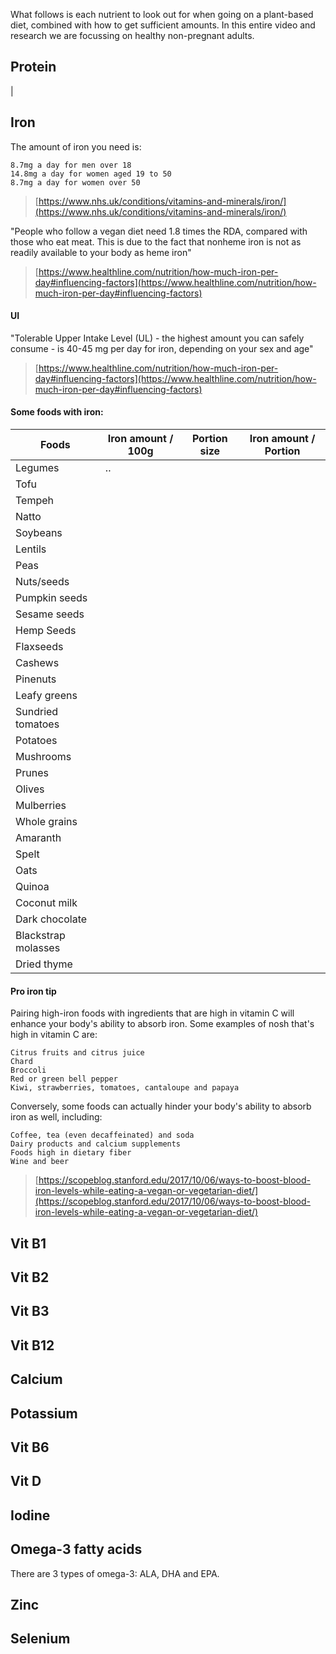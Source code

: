 What follows is each nutrient to look out for when going on a plant-based diet, combined with how to get sufficient amounts. In this entire video and research we are focussing on healthy non-pregnant adults.

## Protein
|

## Iron
The amount of iron you need is:

    8.7mg a day for men over 18
    14.8mg a day for women aged 19 to 50
    8.7mg a day for women over 50
> [https://www.nhs.uk/conditions/vitamins-and-minerals/iron/](https://www.nhs.uk/conditions/vitamins-and-minerals/iron/)

"People who follow a vegan diet need 1.8 times the RDA, compared with those who eat meat. This is due to the fact that nonheme iron is not as readily available to your body as heme iron"
> [https://www.healthline.com/nutrition/how-much-iron-per-day#influencing-factors](https://www.healthline.com/nutrition/how-much-iron-per-day#influencing-factors)

#### UI
"Tolerable Upper Intake Level (UL) - the highest amount you can safely consume - is 40-45 mg per day for iron, depending on your sex and age"
> [https://www.healthline.com/nutrition/how-much-iron-per-day#influencing-factors](https://www.healthline.com/nutrition/how-much-iron-per-day#influencing-factors)

#### Some foods with iron:
| Foods     | Iron amount / 100g    | Portion size  | Iron amount / Portion |
| --------- | ----------------------| ------------- | --------------------- | 
| Legumes   | ..                    |
| Tofu      |
| Tempeh    |
| Natto     |
| Soybeans  |
| Lentils   |
| Peas      |
| Nuts/seeds|
| Pumpkin seeds |
| Sesame seeds  |
| Hemp Seeds    |
| Flaxseeds |
| Cashews   |
| Pinenuts  |
| Leafy greens  |
| Sundried tomatoes |
| Potatoes  |
| Mushrooms |
| Prunes    |
| Olives    |
| Mulberries    |
| Whole grains  |
| Amaranth  |
| Spelt |
| Oats  |
| Quinoa    |
| Coconut milk  |
| Dark chocolate    |
| Blackstrap molasses   |
| Dried thyme   |


#### Pro iron tip
Pairing high-iron foods with ingredients that are high in vitamin C will enhance your body's ability to absorb iron. Some examples of nosh that's high in vitamin C are:

    Citrus fruits and citrus juice
    Chard
    Broccoli
    Red or green bell pepper
    Kiwi, strawberries, tomatoes, cantaloupe and papaya

Conversely, some foods can actually hinder your body's ability to absorb iron as well, including:

    Coffee, tea (even decaffeinated) and soda
    Dairy products and calcium supplements
    Foods high in dietary fiber
    Wine and beer
> [https://scopeblog.stanford.edu/2017/10/06/ways-to-boost-blood-iron-levels-while-eating-a-vegan-or-vegetarian-diet/](https://scopeblog.stanford.edu/2017/10/06/ways-to-boost-blood-iron-levels-while-eating-a-vegan-or-vegetarian-diet/)

## Vit B1


## Vit B2
## Vit B3
## Vit B12
## Calcium
## Potassium
## Vit B6
## Vit D
## Iodine
## Omega-3 fatty acids
There are 3 types of omega-3: ALA, DHA and EPA.
## Zinc
## Selenium